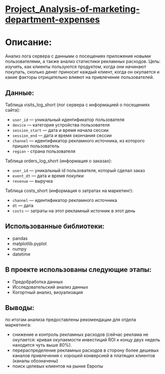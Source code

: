 # [Project_Analysis-of-marketing-department-expenses](https://github.com/AleksandrAntonov7/Study-Projects/blob/main/Analysis%20of%20marketing%20department%20expenses/Analysis%20of%20marketing%20department%20expenses.ipynb)
# Описание:
Анализ лога сервера с данными о посещениях приложения новыми пользователями, а также анализ статистики рекламных расходов. Цель: изучить, как клиенты пользуются продуктом, когда они начинают покупать, сколько денег приносит каждый клиент, когда он окупается и какие факторы отрицательно влияют на привлечение пользователей.

## Данные:
Таблица visits_log_short (лог сервера с информацией о посещениях сайта):
- `user_id` — уникальный идентификатор пользователя
- `device` — категория устройства пользователя
- `session_start` — дата и время начала сессии
- `session_end` — дата и время окончания сессии
- `channel` — идентификатор рекламного источника, из которого пришел пользователь
- `region` - страна пользователя

Таблица orders_log_short (информация о заказах):
- `user_id` — уникальный id пользователя, который сделал заказ
- `event_dt` — дата и время покупки
- `revenue` — выручка

Таблица costs_short (информация о затратах на маркетинг):
- `channel` — идентификатор рекламного источника
- `dt` — дата
- `costs` — затраты на этот рекламный источник в этот день

## Использованные библиотеки:
- pandas
- matplotlib.pyplot
- numpy
- datetime

## В проекте использованы следующие этапы:
- Предобработка данных
- Исследовательский анализ данных
- Когортный анализ, визуализация

## Выводы:
по итогам анализа предоставлены рекомендации для отдела маркетинга:
- снижение и контроль рекламных расходов (сейчас реклама не окупается: кривая окупаемости инвестиций ROI к концу двух недель находится чуть выше 80%).
- перераспределение рекламных расходов в сторону более дешевых каналов привлечения с хорошей конверсией в платящих клиентов (каналы обозначены)
- поиск целевых клиентов на рынке Европы
